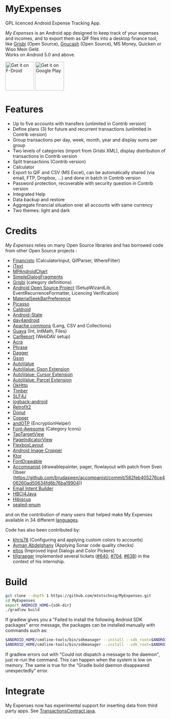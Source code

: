MyExpenses
==========

GPL licenced Android Expense Tracking App.

*My Expenses* is an Android app designed to keep
  track of your expenses and incomes, and to export them as QIF files into a desktop
  finance tool, like <a href="http://www.grisbi.org">Grisbi</a> (Open Source), <a
  href="http://www.gnucash.org">Gnucash</a> (Open Source), MS Money, Quicken or Wiso Mein Geld.<br />
  Works on Android 5.0 and above.
 
<a href="https://f-droid.org/packages/org.totschnig.myexpenses" target="_blank">
<img src="https://f-droid.org/badge/get-it-on.png" alt="Get it on F-Droid" height="90"/></a>
<a href="https://play.google.com/store/apps/details?id=org.totschnig.myexpenses" target="_blank">
<img src="https://play.google.com/intl/en_us/badges/images/generic/en-play-badge.png" alt="Get it on Google Play" height="90"/></a>

Features
========
- Up to five accounts with transfers (unlimited in Contrib version)
- Define plans (3) for future and recurrent transactions  (unlimited in Contrib version)
- Group transactions per day, week, month, year and display sums per group
- Two levels of categories (import from Grisbi XML), display distribution of transactions in Contrib version
- Split transactions (Contrib version)
- Calculator
- Export to QIF and CSV (MS Excel), can be automatically shared (via email, FTP, Dropbox, ...) and done in batch in Contrib version
- Password protection, recoverable with security question in Contrib version
- Integrated Help
- Data backup and restore
- Aggregate financial situation over all accounts with same currency
- Two themes: light and dark

Credits
=====
*My Expenses* relies on many Open Source libraries and has borrowed code from other Open Source projects :

- [Financisto](https://launchpad.net/financisto) (CalculatorInput, QifParser, WhereFilter)
- [iText](http://itextpdf.com)
- [MPAndroidChart](https://github.com/PhilJay/MPAndroidChart)
- [SimpleDialogFragments](https://github.com/eltos/SimpleDialogFragments)
- [Grisbi](http://www.grisbi.org) (category definitions)
- [Android Open Source Project](https://source.android.com/) (SetupWizardLib, EventRecurrenceFormatter, Licencing Verification)
- [MaterialSeekBarPreference](https://github.com/MrBIMC/MaterialSeekBarPreference)
- [Picasso](http://square.github.io/picasso/)
- [Caldroid](https://github.com/roomorama/Caldroid)
- [Android-State](https://github.com/evernote/android-state/)
- [dav4android](https://gitlab.com/bitfireAT/dav4android)
- [Apache commons](https://commons.apache.org/) (Lang, CSV and Collections)
- [Guava](https://github.com/google/guava) (Int, IntMath, Files)
- [CarReport](https://bitbucket.org/frigus02/car-report/) (WebDAV setup)
- [Acra](http://acra.ch/)
- [Phrase](https://github.com/square/phrase)
- [Dagger](https://google.github.io/dagger/)
- [Gson](https://github.com/google/gson)
- [AutoValue](https://github.com/google/auto/tree/master/value)
- [AutoValue: Gson Extension](https://github.com/rharter/auto-value-gson)
- [AutoValue: Cursor Extension](https://github.com/gabrielittner/auto-value-cursor)
- [AutoValue: Parcel Extension](https://github.com/rharter/auto-value-parcel)
- [OkHttp](http://square.github.io/okhttp/)
- [Timber](https://github.com/JakeWharton/timber)
- [SLF4J](https://www.slf4j.org/)
- [logback-android](http://tony19.github.io/logback-android/index.html)
- [Retrofit2](http://square.github.io/retrofit/)
- [Donut](https://github.com/futuredapp/donut)
- [Copper](https://github.com/cashapp/copper)
- [andOTP](https://github.com/andOTP/andOTP) (EncryptionHelper)
- [Font-Awesome](https://github.com/FortAwesome/Font-Awesome) (Category Icons)
- [TapTargetView](https://github.com/KeepSafe/TapTargetView)
- [PageIndicatorView](https://github.com/romandanylyk/PageIndicatorView)
- [FlexboxLayout](https://github.com/google/flexbox-layout)
- [Android Image Cropper](https://github.com/ArthurHub/Android-Image-Cropper)
- [Ktor](https://ktor.io/)
- [FontDrawable](https://github.com/k4zy/FontDrawable/)
- [Accompanist](https://github.com/google/accompanist) (drawablepainter, pager, flowlayout with patch from Sven Obser (https://github.com/brudaswen/accompanist/commit/582feb405276ce406260ad50634fd6b76ba19904))
- [Email Intent Builder](https://github.com/cketti/EmailIntentBuilder)
- [HBCI4Java](https://github.com/hbci4j/hbci4java)
- [Hibiscus](https://github.com/willuhn/hibiscus)
- [sealed-enum](https://github.com/livefront/sealed-enum)

and on the contribution of many users that helped make My Expenses available in 34 different 
<a href="http://www.myexpenses.mobi/en/#translate">languages</a>.

Code has also been contributed by:

- [khris78](https://github.com/khris78) (Configuring and applying custom colors to accounts)
- [Ayman Abdelghany](https://github.com/AymanDF) (Applying Sonar code quality checks)
- [eltos](https://github.com/eltos) (Improved Input Dialogs and Color Pickers)
- [tillgraeger](https://github.com/tillgraeger) implemented several tickets ([#640](https://github.com/mtotschnig/MyExpenses/issues/640), [#704](https://github.com/mtotschnig/MyExpenses/issues/704), [#638](https://github.com/mtotschnig/MyExpenses/issues/638)) in the context of his internship.

Build
=====

```sh
git clone --depth 1 https://github.com/mtotschnig/MyExpenses.git
cd MyExpenses
export ANDROID_HOME={sdk-dir}
./gradlew build
```

If gradlew gives you a "Failed to install the following Android SDK packages"
error message, the packages can be installed manually with commands such as:

```sh
$ANDROID_HOME/cmdline-tools/bin/sdkmanager --install --sdk_root=$ANDROID_HOME "platforms;android-32"
$ANDROID_HOME/cmdline-tools/bin/sdkmanager --install --sdk_root=$ANDROID_HOME "build-tools;30.0.3"
```

If gradlew errors out with "Could not dispatch a message to the daemon", just
re-run the command. This can happen when the system is low on memory. The same
is true for the "Gradle build daemon disappeared unexpectedly" error.

Integrate
=========
My Expenses now has experimental support for inserting data from third party apps. See [TransactionsContract.java](https://github.com/mtotschnig/MyExpenses/blob/master/transactionscontract/src/main/java/org/totschnig/myexpenses/contract/TransactionsContract.java).
